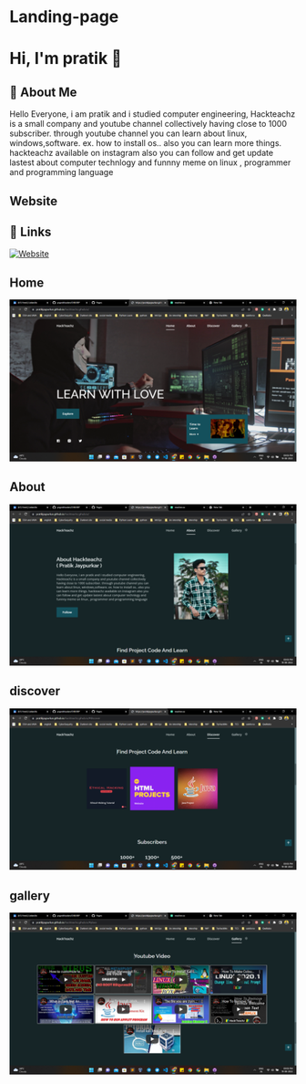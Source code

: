 
# Landing-page

# Hi, I'm pratik 👋

## 🚀 About Me
Hello Everyone, i am pratik and i studied computer engineering, Hackteachz is a small company and youtube channel collectively having close to 1000 subscriber. through youtube channel you can learn about linux, windows,software. ex. how to install os.. also you can learn more things. hackteachz available on instagram also you can follow and get update lastest about computer technlogy and funnny meme on linux , programmer and programming language


## Website


## 🔗 Links
[![Website](https://img.shields.io/badge/website-000?style=for-the-badge&logo=ko-fi&logoColor=white)](https://pratikjaypurkar.github.io/hackteachz.gihub.io)

## Home


![Logo](https://github.com/pratikjaypurkar/OIBSIP/blob/main/Task_1_Landing-page/assets/img/home.png)


## About


![Logo](https://github.com/pratikjaypurkar/OIBSIP/blob/main/Task_1_Landing-page/assets/img/about.png)

## discover


![Logo](https://github.com/pratikjaypurkar/OIBSIP/blob/main/Task_1_Landing-page/assets/img/dic.png)

## gallery


![Logo](https://github.com/pratikjaypurkar/OIBSIP/blob/main/Task_1_Landing-page/assets/img/gallry.png)
